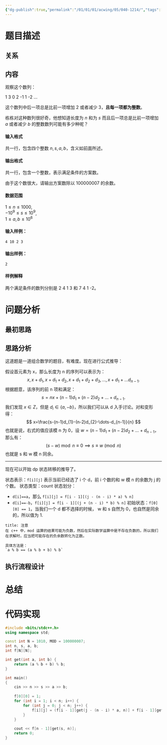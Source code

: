 ```yaml
---
{"dg-publish":true,"permalink":"/01/01/01/acwing/05/040-1214/","tags":["blog","dp","dp/背包问题"]}
---
```



# 题目描述
## 关系

## 内容
观察这个数列：

1 3 0 2 -1 1 -2 …

这个数列中后一项总是比前一项增加 2 或者减少 3，**且每一项都为整数**。

栋栋对这种数列很好奇，他想知道长度为 $n$ 和为 $s$ 而且后一项总是比前一项增加 $a$ 或者减少 $b$ 的整数数列可能有多少种呢？

#### 输入格式

共一行，包含四个整数 $n,s,a,b$，含义如前面所述。

#### 输出格式

共一行，包含一个整数，表示满足条件的方案数。

由于这个数很大，请输出方案数除以 $100000007$ 的余数。

#### 数据范围

$1 \le n \le 1000$,  
$-10^9 \le s \le 10^9$,  
$1 \le a,b \le 10^6$

#### 输入样例：

```
4 10 2 3
```

#### 输出样例：

```
2
```

#### 样例解释

两个满足条件的数列分别是 2 4 1 3 和 7 4 1 -2。
# 问题分析
## 最初思路

## 思路分析
这道题是一道组合数学的题目，有难度。现在进行公式推导：

假设首元素为 x，那么长度为 n 的序列可以表示为：
$$
x,x+d_{1},x+d_{1}+d_{2},x+d_{1}+d_{2}+d_{3},\dots,x+d_{1}+\dots d_{n-1}.
$$
根据题意，该序列的前 n 项和满足：
$$
s=nx+(n-1)d_{1}+(n-2)d_{2}+\dots+d_{n-1}.
$$
我们发现 $\displaystyle x\in Z$，但是 $\displaystyle d_{i}\in \{a,-b\}$，所以我们可以从 d 入手讨论。对和变形得：
$$
x=\frac{s-(n-1)d_{1}-(n-2)d_{2}-\dots-d_{n-1}}{n}
$$
也就是说，右式的值应该模 n 为 0，设 $\displaystyle w=(n-1)d_{1}+(n-2)d_{2}+\dots+d_{n-1}$，那么有：
$$
(s-w)\bmod n\equiv 0\implies s\equiv w\pmod n
$$
也就是 s 和 w 模 n 同余。
***
现在可以开始 dp 状态转移的推导了。

状态表示：`f[i][j]` 表示当前已经选了 i 个 d，前 i 个数的和 w 模 n 的余数为 j 的个数。
状态类型：count
状态划分：
 + `d[i]==a`，那么 `f[i][j] = f[i - 1][(j - (n - i) * a) % n]`
 + `d[i]==-b`，`f[i][j] = f[i - 1][(j + (n - i) * b) % n]`
初始状态：`f[0][0] == 1`，当我们一个 d 都不选择的时候， w 和 s 自然为 0，也自然是同余的，所以值为 1.

```ad-important
title: 注意
在 c++ 中，mod 运算的结果可能为负数，然后在实际数学运算中是不存在负数的，所以我们在求解时，应当把可能存在的负余数转化为正数。

具体方法是：
`a % b == (a % b + b) % b`
```
## 执行流程设计

# 总结

# 代码实现
```c++
#include <bits/stdc++.h>
using namespace std;

const int N = 1010, MOD = 100000007;
int n, s, a, b;
int f[N][N];

int get(int a, int b) {
    return (a % b + b) % b;
}

int main()
{
    cin >> n >> s >> a >> b;
    
    f[0][0] = 1;
    for (int i = 1; i < n; i++) {
        for (int j = 0; j < n; j++) {
            f[i][j] = (f[i - 1][get(j - (n - i) * a, n)] + f[i - 1][get(j + (n - i) * b, n)]) % MOD;
        }
    }
    
    cout << f[n - 1][get(s, n)];
    return 0;
}
```